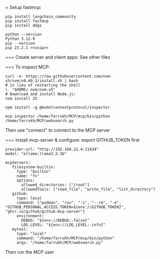 = Setup fastmcp: 

```
pip install langchain_community
pip install fastmcp
pip install ddgs
```
```
python --version
Python 3.12.9
pip --version
pip 23.2.1 <<snip>>
```

=== Create server and client apps:
See other files

=== To inspect MCP:

```
curl -o- https://raw.githubusercontent.com/nvm-sh/nvm/v0.40.3/install.sh | bash
# in lieu of restarting the shell
\. "$HOME/.nvm/nvm.sh"
# Download and install Node.js:
nvm install 25
```
```
npm install -g @modelcontextprotocol/inspector
```
```
mcp-inspector /home/farrukh/MCP/mcp/bin/python /home/farrukh/MCP/websearch.py
```
Then use "connect" to connect to the MCP server

=== Install mcp-server & configure:
export GITHUB_TOKEN first

```
provider-url: "http://192.168.22.4:11434"
model: "ollama:llama3.2:3b"

mcpServers:
   filesystem-builtin:
     type: "builtin"
     name: "fs"
     options:
       allowed_directories: ["/root"]
       allowedTools: ["read_file", "write_file", "list_directory"]
   github:
     type: local
     command: ["podman", "run", "-i", "--rm", "-e", "GITHUB_PERSONAL_ACCESS_TOKEN=${env://GITHUB_TOKEN}", "ghcr.io/github/github-mcp-server"]
     environment:
       DEBUG: "${env://DEBUG:-false}"
       LOG_LEVEL: "${env://LOG_LEVEL:-info}"
   mytool:
     type: "local"
     command: "/home/farrukh/MCP/mcp/bin/python"
     args: "/home/farrukh/MCP/websearch.py"

```
Then run the MCP user




